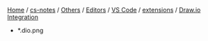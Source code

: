 [Home](https://mengxianbin.github.io) /
[cs-notes](https://mengxianbin.github.io/cs-notes/site) /
[Others](https://mengxianbin.github.io/cs-notes/site/Others) /
[Editors](https://mengxianbin.github.io/cs-notes/site/Others/Editors) /
[VS Code](https://mengxianbin.github.io/cs-notes/site/Others/Editors/VS%20Code) /
[extensions](https://mengxianbin.github.io/cs-notes/site/Others/Editors/VS%20Code/extensions) /
[Draw.io Integration](https://mengxianbin.github.io/cs-notes/site/Others/Editors/VS%20Code/extensions/Draw.io%20Integration)

- *.dio.png
